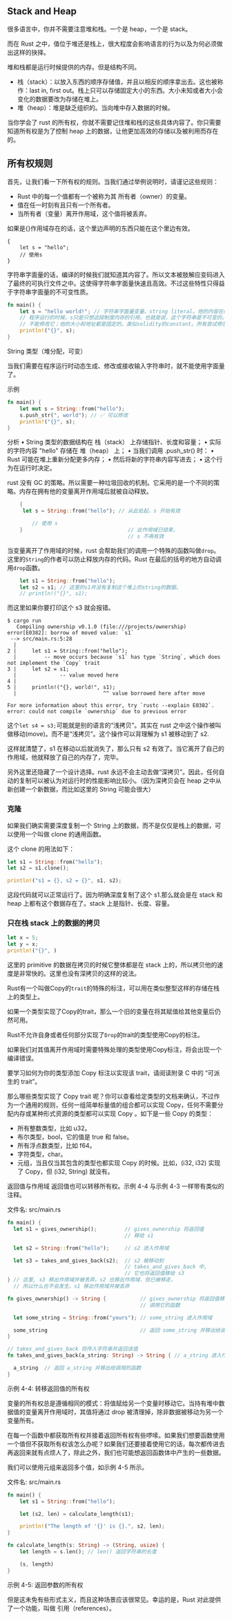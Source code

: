 ## Stack and Heap

很多语言中，你并不需要注意堆和栈。一个是 heap，一个是 stack。

而在 Rust 之中，值位于堆还是栈上，很大程度会影响语言的行为以及为何必须做出这样的抉择。

堆和栈都是运行时候提供的内存。但是结构不同。

-   栈（stack）：以放入东西的顺序存储值，并且以相反的顺序拿出去。这也被称作：last in, first out。栈上只可以存储固定大小的东西。大小未知或者大小会变化的数据要改为存储在堆上。
-   堆（heap）：堆是缺乏组织的。当向堆中存入数据的时候。

当你学会了 rust 的所有权，你就不需要记住堆和栈的这些具体内容了。你只需要知道所有权是为了控制 heap 上的数据，让他更加高效的存储以及被利用而存在的。

## 所有权规则

首先，让我们看一下所有权的规则。当我们通过举例说明时，请谨记这些规则：

-   Rust 中的每一个值都有一个被称为其 所有者（owner）的变量。
-   值在任一时刻有且只有一个所有者。
-   当所有者（变量）离开作用域，这个值将被丢弃。

如果是{}作用域存在的话，这个里边声明的东西只能在这个里边有效。

```
{
    let s = "hello";
    // 使用s
}
```

字符串字面量的话，编译的时候我们就知道其内容了。所以文本被肢解应变码进入了最终的可执行文件之中。这使得字符串字面量快速且高效。不过这些特性只得益于字符串字面量的不可变性质。

```rust
fn main() {
    let s = "hello world!"; // 字符串字面量变量。string literal。他的内容在编译时候已经确认了。直接存到了程序的二进制文件之中。在程序的数据段.rodata
    // 程序运行的时候，s只是只想这段制度内存的引用。也就是说，这个字符串是不可变的。
    // 不能修改它；他的大小和地址都是固定的。类似solidity的constant。所有尝试修改它的话都会报错。
    println!("{}", s);
}
```

String 类型（堆分配，可变）

当我们需要在程序运行时动态生成、修改或接收输入字符串时，就不能使用字面量了。

示例

```rust
fn main() {
    let mut s = String::from("hello");
    s.push_str(", world"); // ✅ 可以修改
    println!("{}", s);
}
```

分析
• String 类型的数据结构在 栈（stack） 上存储指针、长度和容量；
• 实际的字符内容 "hello" 存储在 堆（heap） 上；
• 当我们调用 .push_str() 时：
• Rust 可能在堆上重新分配更多内存；
• 然后将新的字符串内容写进去；
• 这个行为在运行时决定。

rust 没有 GC 的策略。所以需要一种垃圾回收的机制。它采用的是一个不同的策略。内存在拥有他的变量离开作用域后就被自动释放。

```rust
    {
     let s = String::from("hello"); // 从此处起，s 开始有效

        // 使用 s
    }                                  // 此作用域已结束，
                                       // s 不再有效
```

当变量离开了作用域的时候，rust 会帮助我们的调用一个特殊的函数叫做`drop`。这里的`String`的作者可以防止释放内存的代码。Rust 在最后的括号的地方自动调用`drop`函数。

```rust
    let s1 = String::from("hello");
    let s2 = s1; // 这里的s1并没有复制这个堆上的string的数据。
    // println!("{}", s1);
```

而这里如果你要打印这个 s3 就会报错。

```
$ cargo run
   Compiling ownership v0.1.0 (file:///projects/ownership)
error[E0382]: borrow of moved value: `s1`
 --> src/main.rs:5:28
  |
2 |     let s1 = String::from("hello");
  |         -- move occurs because `s1` has type `String`, which does not implement the `Copy` trait
3 |     let s2 = s1;
  |              -- value moved here
4 |
5 |     println!("{}, world!", s1);
  |                            ^^ value borrowed here after move

For more information about this error, try `rustc --explain E0382`.
error: could not compile `ownership` due to previous error
```

这个`let s4 = s3;`可能就是别的语言的“浅拷贝”。其实在 rust 之中这个操作被叫做移动(move)。而不是“浅拷贝”。这个操作可以背理解为 s1 被移动到了 s2.

这样就清楚了，s1 在移动以后就消失了，那么只有 s2 有效了。当它离开了自己的作用域，他就释放了自己的内存了，完毕。

另外这里还隐藏了一个设计选择。rust 永远不会主动去做“深拷贝”。因此，任何自动的复制可以被认为对运行时的性能影响比较小。（因为深拷贝会在 heap 之中从新创建一个新数据，而比如这里的 String 可能会很大）

### 克隆

如果我们确实需要深度复制一个 String 上的数据，而不是仅仅是栈上的数据，可以使用一个叫做 clone 的通用函数。

这个 clone 的用法如下：

```rust
let s1 = String::from("hello");
let s2 = s1.clone();

println!("s1 = {}, s2 = {}", s1, s2);
```

这段代码就可以正常运行了。因为明确深度复制了这个 s1.那么就会是在 stack 和 heap 上都有这个数据存在了。stack 上是指针、长度、容量。

### 只在栈 stack 上的数据的拷贝

```rust
let x = 5;
let y = x;
println!("{}", )
```

这里的 primitive 的数据在拷贝的时候它整体都是在 stack 上的，所以拷贝他的速度是非常快的。这里也没有深拷贝的这样的说法。

Rust有一个叫做Copy的`trait`的特殊的标注，可以用在类似整型这样的存储在栈上的类型上。

如果一个类型实现了Copy的trait，那么一个旧的变量在将其赋值给其他变量后仍然可用。

Rust不允许自身或者任何部分实现了`Drop`的trait的类型使用Copy的标注。

如果我们对其值离开作用域时需要特殊处理的类型使用Copy标注，将会出现一个编译错误。

要学习如何为你的类型添加 Copy 标注以实现该 trait，请阅读附录 C 中的 “可派生的 trait”。

那么哪些类型实现了 Copy trait 呢？你可以查看给定类型的文档来确认，不过作为一个通用的规则，任何一组简单标量值的组合都可以实现 Copy，任何不需要分配内存或某种形式资源的类型都可以实现 Copy 。如下是一些 Copy 的类型：

- 所有整数类型，比如 u32。
- 布尔类型，bool，它的值是 true 和 false。
- 所有浮点数类型，比如 f64。
- 字符类型，char。
- 元组，当且仅当其包含的类型也都实现 Copy 的时候。比如，(i32, i32) 实现了 Copy，但 (i32, String) 就没有。

返回值与作用域
返回值也可以转移所有权。示例 4-4 与示例 4-3 一样带有类似的注释。

文件名: src/main.rs

```rust
fn main() {
  let s1 = gives_ownership();         // gives_ownership 将返回值
                                      // 移给 s1

  let s2 = String::from("hello");     // s2 进入作用域

  let s3 = takes_and_gives_back(s2);  // s2 被移动到
                                      // takes_and_gives_back 中,
                                      // 它也将返回值移给 s3
} // 这里, s3 移出作用域并被丢弃。s2 也移出作用域，但已被移走，
  // 所以什么也不会发生。s1 移出作用域并被丢弃

fn gives_ownership() -> String {           // gives_ownership 将返回值移动给
                                           // 调用它的函数

  let some_string = String::from("yours"); // some_string 进入作用域

  some_string                              // 返回 some_string 并移出给调用的函数
}

// takes_and_gives_back 将传入字符串并返回该值
fn takes_and_gives_back(a_string: String) -> String { // a_string 进入作用域

  a_string  // 返回 a_string 并移出给调用的函数
}
```

示例 4-4: 转移返回值的所有权

变量的所有权总是遵循相同的模式：将值赋给另一个变量时移动它。当持有堆中数据值的变量离开作用域时，其值将通过 drop 被清理掉，除非数据被移动为另一个变量所有。

在每一个函数中都获取所有权并接着返回所有权有些啰嗦。如果我们想要函数使用一个值但不获取所有权该怎么办呢？如果我们还要接着使用它的话，每次都传进去再返回来就有点烦人了，除此之外，我们也可能想返回函数体中产生的一些数据。

我们可以使用元组来返回多个值，如示例 4-5 所示。

文件名: src/main.rs

```rust
fn main() {
    let s1 = String::from("hello");

    let (s2, len) = calculate_length(s1);

    println!("The length of '{}' is {}.", s2, len);
}

fn calculate_length(s: String) -> (String, usize) {
    let length = s.len(); // len() 返回字符串的长度

    (s, length)
}
```

示例 4-5: 返回参数的所有权

但是这未免有些形式主义，而且这种场景应该很常见。幸运的是，Rust 对此提供了一个功能，叫做 引用（references）。
